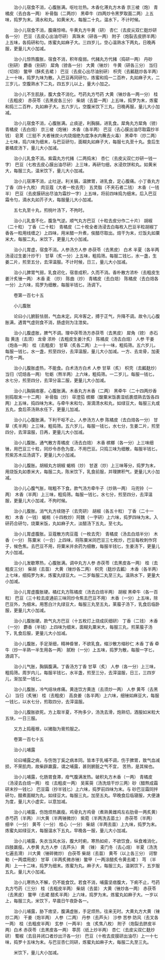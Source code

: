 <!-- { "loadSidebar": true } -->
　　治小儿宿食不消，心腹胀满。呕吐壮热。木香化滞丸方木香 京三棱（炮） 青橘皮（去白各一两） 补骨脂（二两炒） 黑牵牛（四两炒令黑罗取面二两）上五味，捣罗为末。滴水和丸。如黄米大，每服二十丸，温水下，不计时候。

　　治小儿宿食不消，腹痛惊啼。牛黄丸方牛黄（研） 杏仁（去皮尖双仁麸炒研各一分） 巴豆（去皮心出油尽研） 真珠末（研各一两） 附子（炮裂去皮脐半两）上五味，各捣研和匀。炼蜜丸如麻子大。三四岁儿，空心温熟水下两丸，日晚再服，更量儿大小加减。

　　治小儿惊热腹胀，宿食不消，积年瘦弱。代赭丸方代赭（捣研一两） 丹砂（别研） 麝香（别研） 犀角（镑各一分） 大黄（锉炒） 牛黄（研各三分） 当归（切焙） 鳖甲（酥炙去裙 ） 巴豆（去皮心出尽油别研） 枳壳（去瓤麸炒各半两）上一十味，捣罗九味为散。入巴豆再同研匀，炼蜜和捣一二百杵，丸如麻子大，二三岁儿，空腹熟水下二丸，四五岁儿以上，量大小加之。

　　治小儿不生肌肤，腹大食不消化。芍药丸方芍药 大黄（锉炒各一两一分） 桂（去粗皮） 赤茯苓（去黑皮各三分） 柴胡（去苗一两）上五味，捣罗为末，炼蜜和捣三二百杵，丸如麻子大。五六岁儿，空腹米饮下三丸，日晚再服，量儿大小加减。

　　治小儿宿食不消，心腹胀满。止痰逆，利胸膈，进乳食。犀角丸方犀角（镑） 青橘皮（去白焙） 京三棱（炮锉） 木香（各半两） 巴豆（去心膜出油尽取霜抄半钱） 皂荚（三挺不 大者锉炭火内烧烟绝为度净水内蘸去火毒） 黑牵牛（炒二两）上七味，捣六味为细末，与巴豆研匀，面糊丸如麻子大，每服七丸至十丸。食后生姜橘皮汤下，量儿大小加减。

　　治小儿乳食不消。紫霜丸方代赭（二两捣末） 杏仁（去皮尖双仁炒研一钱一字） 巴豆（七枚去皮心膜出油尽研）上三味，再研匀细，水浸炊饼和丸。如黄米大，每服三丸，温米饮下，量儿大小加减。

　　治小儿宿滞不消，止吐逆。利关膈，温脾胃，进乳食，定心腹痛。小丁香丸方丁香（四十九枚） 肉豆蔻（大者一枚去壳） 五灵脂（不夹石者二钱） 木香（一钱半） 巴豆（去皮膜研出尽油为霜抄一字）上五味，将前四味捣为细末。后入巴豆霜令匀，滴水丸如芥子大，每服量儿大小加减。

　　五七丸至十丸，煎桃叶汤下，不拘时。

　　治小儿乳食不化，腹急气逆。顺气丸方巴豆（十粒去皮分作二十片） 胡椒（二十粒） 丁香（二十粒） 青橘皮（二十枚全者汤浸去白每枚入巴豆半粒胡椒丁香各一粒用线缠之）上四味，用米醋一升煮，俟醋尽取出。焙干为末，烂饭丸如粟米大，每服二丸，米饮下，更量儿大小加减。

　　治小儿胃虚，宿食不消。人参汤方人参 赤茯苓（去黑皮） 白术 半夏（各半两汤浸过生姜汁炒干） 甘草（炙一分）上五味，粗捣筛。每服二钱匕，水一盏，生姜二片，煎至五分，去滓温服。不计时候，日三，量儿大小加减。

　　治小儿脾胃气弱，乳食迟化，宿昔成积，久而不消。香朴散方浓朴（去粗皮生姜汁炙锉一两） 木香 麦 （炒） 陈曲（炒） 青橘皮（去白焙） 陈橘皮（去白焙各一分）上六味，捣罗为细散，每服半钱匕，汤调下。

　　卷第一百七十五

　　小儿腹胀

　　论曰小儿腑脏怯弱，气血未定。风冷客之，搏于正气，升降不调。故令儿心腹胀满，遇胃气虚则食不消，肠虚则为注泄矣。

　　治小儿腹虚胀，脾气不调。理中茯苓汤方赤茯苓（去黑皮） 犀角（镑） 赤石脂 黄连（去须） 龙骨 浓朴（去粗皮生姜汁炙） 陈橘皮（汤去白焙） 人参 干姜（炮各一两） 桂（去粗皮） 甘草（炙各二两）上一十一味，粗捣筛。五六岁儿，每服一钱匕，水一盏，煎至四分，去滓温服，量儿大小加减。一方、去龙骨，加麦门冬一两。

　　治小儿腹胀虚热，不能食。白术汤方白术 人参 甘草（炙） 枳壳（去瓤麸炒） 当归（切焙各一两） 牡蛎（熬半两）上六味，粗捣筛。一二岁儿，每服一钱匕，水七分，煎至四分，去滓分温二服，更量儿大小加减。

　　治小儿胸膈痞塞，心腹胀满。木香丸方木香（二两） 黑牵牛（二十四两炒香别捣取末一十二两） 补骨脂（炒） 荜澄茄 槟榔（酸粟米饭裹湿纸裹煨熟去饭各四两）上五味，捣四味为末。与牵牛末和匀，渐滴清水和丸，如绿豆大，每服三丸或五丸，食后茶汤熟水任下，更量儿加减。

　　治小儿心腹胀满，下利干呕不止。人参汤方人参 陈橘皮（去白焙各一分） 甘草（炙半两）上三味，粗捣筛。五六岁儿，每服一钱匕，水七分，生姜二片，煎至四分，去滓温服，日再，更量儿大小加减。

　　治小儿腹胀。通气散方青橘皮（汤去白焙） 木香 槟榔（各一分）上三味细锉，用巴豆三十粒，同炒令赤色为度，不用巴豆。只捣三味为细散，每服半钱匕，煎紫苏木瓜汤调下，更量儿大小加减。

　　治小儿腹胀。胡椒丸方胡椒 蝎梢（炒） 甘遂（炒）上三味等分，捣罗为末，用烧饭丸如黍米大，每服二丸，陈米饮下，乳食前服，并理脾积气，更量儿大小加减。

　　治小儿心腹气胀，喘粗不下食。款气汤方牵牛子（炒熟一两） 马兜铃（一两） 木香（半两）上三味，粗捣筛。每服一钱匕，水七分，煎至四分，去滓温服，更量儿大小加减，不拘时候。

　　治小儿腹胀。消气丸方续随子（去壳研） 胡椒（各五十粒） 丁香（二十一枚） 木香（一钱） 蝎梢（十四枚炒）阿魏（一字研）上六味，捣罗四味为末。入研药合研匀，烧粟米饭，丸如麻子大，淡醋汤下五丸，至七丸。

　　治小儿胃虚腹胀。豆蔻散方肉豆蔻（一枚去壳） 青橘皮（汤去白焙半分） 木香（一分） 陈粟米（一合）上四味，将陈粟米同巴豆三七枚炒，巴豆每枚刺作窍子，候色焦。去巴豆不用，将粟米并余药为细散，每服半钱匕，生姜汤下，更量儿大小加减。

　　治小儿发歇寒热，心腹胀满。调中丸方人参 赤茯苓（去黑皮各一两） 桂（去粗皮三分） 柴胡（去苗） 大黄（锉炒各二两） 枳壳（麸炒去瓤） 木香（各半两）上七味，细捣罗为末，炼蜜丸绿豆大。一二岁每服二丸至三丸。温熟水下，更量大小加减。

　　治小儿胃虚腹胀硬。橘红丸方陈橘皮（汤去白焙半两） 胡椒 黑牵牛（各一百粒） 巴豆（三十粒去皮通前三味同炒令焦去巴豆不用） 木香（一分）上五味，除巴豆外，为细末。用葱白汁丸绿豆大，每服三丸至五丸，莱菔子汤下，乳食后临卧服，更量儿大小加减。

　　治小儿腹胀硬。款气丸方巴豆（十五枚灯上烧成灰细研） 丁香（二钱） 木香（一分） 麝香（半钱）上四味为细末，面糊丸粟米大，每服三丸，煎莱菔子汤下，乳食后服，更量儿大小加减。

　　治小儿腹胀，手足渐细，精神昏冒，不欲乳食。缩沙散方缩砂仁 木香 丁香 牵牛（炒一半熟一半生用各一两） 腻粉（一分）上五味，捣罗为散，每服一字匕，酒调下。

　　治小儿气胀，胸膈腹满。丁香汤方丁香 甘草（炙） 人参（各一分）上三味，粗捣筛。周岁内儿，每服半钱匕，水半盏，煎至三分，去滓温服，日三，三四岁儿，渐加至一钱匕。

　　治小儿腹胀，冷气结块疼痛。黄连饮方黄连（去须炒一两） 人参 黄芩（去黑心） 当归（炙锉） 桂（去粗皮） 高良姜（各半两）上六味，细锉如麻豆大，每服一钱匕，以水七分，煎取四分，去滓温服。

　　治小儿腹胀欲死。方上取半夏，不拘多少，汤洗去滑，炮熟切，酒服如米粒大五块，一日三服。

　　又方上捣薤根，以猪脂为膏煎服之。

　　卷第一百七十五

　　治小儿哺露

　　论曰哺露之病，与伤饱丁奚之病本同。皆本于乳哺不调，伤于脾胃，致气血减损，不荣肌肉，故柴辟羸露，谓之哺露，甚则腑脏之气不宜， 苦热，是其候也。

　　治小儿哺露，化肠胃食滞，疳气腹满发热。破积丸方木香（一两） 青橘皮（汤浸去白焙一两） 桂（去粗皮一两） 吴茱萸（汤洗焙干炒三两）砂（醋熬成霜研末抄一钱匕） 巴豆霜（抄半钱匕）上六味，捣罗前四味为末。与 砂巴豆霜同拌研匀，醋煮面糊为丸，如绿豆大。每服三丸，加至五丸。早晚食后临寝服，大便溏为度，量儿大小虚实，以意加减。

　　治小儿哺露，伤饱烦热羸瘦。鸡骨丸方鸡骨（煮熟黄雌鸡左右肋骨一两炙黄） 赤芍药（半两） 川大黄（半两锉微炒） 紫菀（半两洗去苗土） 赤茯苓（半两） 细辛（一分） 黄芩（一分） 桂心（一分） 柴胡（半两去苗）上九味，捣罗为末。炼蜜丸如绿豆大，每服温水下五丸，早晚各一服，量儿大小加减。

　　治小儿哺露，失衣当风水浴，腹大时痢，寒热如疟，不欲饮食，纵食难消化，四肢羸瘦。人参黄 丸方人参（去芦头） 黄 （锉） 麦门冬（去心焙） 半夏（汤洗七遍去滑） 川大黄（锉碎微炒） 白茯苓 柴胡（去苗） 黄芩（以上各三分） 诃黎勒（一两煨用皮） 甘草（半两炙微赤锉）鳖甲（一两涂醋炙令黄去裙 ） 芎 （半两）上一十二味，捣罗为细末。炼蜜为丸。麻子大，每服三丸，温粥饮下，五岁服五丸，量儿大小加减。

　　治小儿寒热久不解，仍不能食饮。若食不消，哺露坚痞腹大，下痢不止，芍药丸方芍药（三分） 桂（去粗皮半两） 柴胡（去苗） 大黄（锉炒各一两） 赤茯苓（去黑皮） 鳖甲（去裙 醋炙半两）上六味，捣罗为末。炼蜜丸如麻子大。一岁以上，每服三丸，米饮下，早晨日午夜卧各一。

　　治小儿哺露，胁下痞坚，腹满虚胀，手足烦热，往来无时。大黄丸方大黄（锉炒二两） 干姜（炮半两） 人参（二两） 丹参（去芦头） 沙参 苦参 防风（去叉各一两） 桂（去粗皮半两） 玄参（一两半） 虫（炙焦八枚） 附子（炮裂去脐皮半两）白术 赤茯苓（去黑皮各一两） 葶苈（纸上炒半两） 杏仁（去皮尖双仁麸炒研） 蜀椒（去目并闭口者炒出汗各一分） 巴豆（十枚去皮膜研出油尽）上一十七味，捣罗十五味为末。与巴豆杏仁同研，炼蜜丸如麻子大，每服二丸至三丸。

　　米饮下，量儿大小加减。


